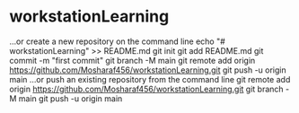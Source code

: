 # workstationLearning
…or create a new repository on the command line
echo "# workstationLearning" >> README.md
git init
git add README.md
git commit -m "first commit"
git branch -M main
git remote add origin https://github.com/Mosharaf456/workstationLearning.git
git push -u origin main
…or push an existing repository from the command line
git remote add origin https://github.com/Mosharaf456/workstationLearning.git
git branch -M main
git push -u origin main
